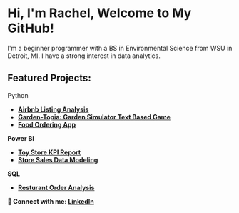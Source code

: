 

<h1>Hi, I'm Rachel, Welcome to My GitHub! </a></h1>
I'm a beginner programmer with a BS in Environmental Science from WSU in Detroit, MI. I have a strong interest in data analytics. <h2>
<h2> Featured Projects:</h2>
Python
  
- <b>[Airbnb Listing Analysis](https://github.com/philoooo/Projects/blob/main/Airbnb.ipynb)
- <b>[Garden-Topia: Garden Simulator Text Based Game](https://github.com/philoooo/DataQuest/blob/main/GardenTopia.ipynb)
- <b>[Food Ordering App](https://github.com/philoooo/DataQuest/blob/main/QuickEatz.ipynb)
  
Power BI
- <b>[Toy Store KPI Report](https://drive.google.com/file/d/1wp2P1sflpjU3sshp1laXSMC9QOY_ArS6/view?usp=drive_link)
- <b>[Store Sales Data Modeling](https://drive.google.com/file/d/1e_zpG72L79UUOtFAm0twkTmSKe_xTU6u/view?usp=sharing)

 SQL
- <b>[Resturant Order Analysis](https://github.com/philoooo/Restaurant-Order-Analysis-in-SQL/blob/main/Resturant%20Data%20Analysis.sql)
  
</b>
</h2>


<p>🤳 Connect with me: <a href="https://www.linkedin.com/in/rachel-curran-ba23a7303" target="_blank">LinkedIn</a></p>
